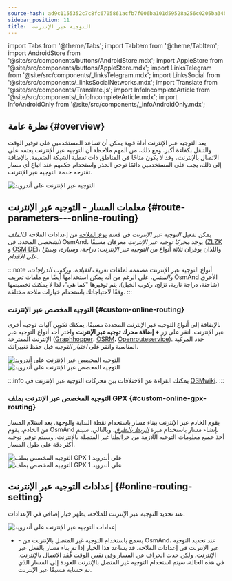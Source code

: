 ```yaml
---
source-hash: ad9c1155352c7c8fc6705861acfb7f006ba101d59528a256c0205ba34b62fd80
sidebar_position: 11
title:  التوجيه عبر الإنترنت
---
```

import Tabs from '@theme/Tabs';
import TabItem from '@theme/TabItem';
import AndroidStore from '@site/src/components/buttons/AndroidStore.mdx';
import AppleStore from '@site/src/components/buttons/AppleStore.mdx';
import LinksTelegram from '@site/src/components/_linksTelegram.mdx';
import LinksSocial from '@site/src/components/_linksSocialNetworks.mdx';
import Translate from '@site/src/components/Translate.js';
import InfoIncompleteArticle from '@site/src/components/_infoIncompleteArticle.mdx';
import InfoAndroidOnly from '@site/src/components/_infoAndroidOnly.mdx';



## نظرة عامة {#overview}

<InfoAndroidOnly />

يعد التوجيه عبر الإنترنت أداة قوية يمكن أن تساعد المستخدمين على توفير الوقت والتنقل بكفاءة أكبر. ومع ذلك، من المهم ملاحظة أن التوجيه عبر الإنترنت يعتمد على الاتصال بالإنترنت، وقد لا يكون متاحًا في المناطق ذات تغطية الشبكة الضعيفة. بالإضافة إلى ذلك، يجب على المستخدمين دائمًا توخي الحذر واستخدام حكمهم عند اتباع أي مسار تقترحه خدمة التوجيه عبر الإنترنت.

![التوجيه عبر الإنترنت على أندرويد](@site/static/img/navigation/routing/online_routing_andr.png)


## معلمات المسار - التوجيه عبر الإنترنت {#route-parameters---online-routing}

يمكن تفعيل *التوجيه عبر الإنترنت* في قسم [نوع الملاحة](../guidance/navigation-settings.md#overview) من إعدادات الملاحة لـ*الملف الشخصي* المحدد. في OsmAnd، يوجد *محركا توجيه عبر الإنترنت* معرفان مسبقًا ([ZLZK](https://zlzk.biz/) و [OSM DE](https://routing.openstreetmap.de))، واللذان يوفران ثلاثة أنواع من *التوجيه عبر الإنترنت*: *دراجة، وسيارة، وسيرًا على الأقدام*.

:::note
أنواع التوجيه عبر الإنترنت مصممة لملفات تعريف *القيادة، وركوب الدراجات، والمشي*، على الرغم من أنه يمكن استخدامها أيضًا مع ملفات تعريف OsmAnd الأخرى (شاحنة، دراجة نارية، تزلج، ركوب الخيل). يتم توفيرها "كما هي"، لذا لا يمكنك تخصيصها وفقًا لاحتياجاتك باستخدام خيارات ملاحة مختلفة.
:::

### التوجيه المخصص عبر الإنترنت {#custom-online-routing}

بالإضافة إلى أنواع التوجيه عبر الإنترنت المحددة مسبقًا، يمكنك تكوين آليات توجيه أخرى عبر الإنترنت.
انقر على زر **+ إضافة محرك توجيه عبر الإنترنت** واختر أحد أنواع التوجيه عبر الإنترنت المقترحة ([Graphhopper](https://graphhopper.com/)، [OSRM](http://project-osrm.org/)، [Openrouteservice](https://openrouteservice.org)). حدد المركبة المناسبة وانقر على *اختبار التوجيه* قبل حفظ تغييراتك.

![التوجيه المخصص عبر الإنترنت على أندرويد](@site/static/img/navigation/routing/custom_online_routing_andr_1.png) ![التوجيه المخصص عبر الإنترنت على أندرويد](@site/static/img/navigation/routing/custom_online_routing_andr_2.png)

:::info
يمكنك القراءة عن الاختلافات بين محركات التوجيه عبر الإنترنت في [OSMwiki](https://wiki.openstreetmap.org/wiki/Routing/online_routers).
:::

### التوجيه المخصص عبر الإنترنت بملف GPX {#custom-online-gpx-routing}

يقوم الخادم عبر الإنترنت ببناء مسار باستخدام نقطة البداية والوجهة. بعد استلام المسار من الخادم، يقوم OsmAnd بإنشاء مسار باستخدام ميزة *[الربط بالطرق](../setup/gpx-navigation.md#attach-to-the-roads)*. وبالتالي، سيتم أخذ جميع معلومات التوجيه اللازمة من خرائطنا غير المتصلة بالإنترنت، وسيتم توفير توجيه أكثر دقة على طول المسار.

![التوجيه المخصص بملف GPX على أندرويد 1](@site/static/img/navigation/routing/online_routing_gpx_1.png) ![التوجيه المخصص بملف GPX على أندرويد 1](@site/static/img/navigation/routing/online_routing_gpx_2.png)


## إعدادات التوجيه عبر الإنترنت {#online-routing-setting}

عند تحديد التوجيه عبر الإنترنت للملاحة، يظهر خيار إضافي في الإعدادات.

![إعدادات التوجيه عبر الإنترنت على أندرويد](@site/static/img/navigation/routing/settings_online_routing_1.png)

- *<Translate android="true" ids="calculate_osmand_route_without_internet"/>* - يسمح باستخدام التوجيه غير المتصل بالإنترنت من OsmAnd، عند تحديد التوجيه عبر الإنترنت في إعدادات الملاحة. قد يساعد هذا الخيار إذا تم بناء مسار بالفعل عبر الإنترنت، ولكن حدث انحراف عن المسار وفي نفس الوقت فُقد الاتصال بالإنترنت. في هذه الحالة، سيتم استخدام التوجيه غير المتصل بالإنترنت للعودة إلى المسار الذي تم حسابه مسبقًا عبر الإنترنت.